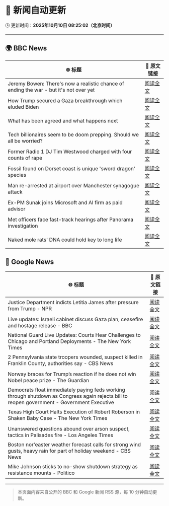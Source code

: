 # 🧠 新闻自动更新

🕒 更新时间：**2025年10月10日 08:25:02（北京时间）**

---

## 🌍 BBC News

| 🌐 标题 | 🔗 原文链接 |
|--------|-------------|
| Jeremy Bowen: There's now a realistic chance of ending the war - but it's not over yet | [阅读全文](https://www.bbc.com/news/articles/cn5q04yr345o?at_medium=RSS&at_campaign=rss) |
| How Trump secured a Gaza breakthrough which eluded Biden | [阅读全文](https://www.bbc.com/news/articles/cj3yke64vp6o?at_medium=RSS&at_campaign=rss) |
| What has been agreed and what happens next | [阅读全文](https://www.bbc.com/news/articles/cvgqx7ygq41o?at_medium=RSS&at_campaign=rss) |
| Tech billionaires seem to be doom prepping. Should we all be worried? | [阅读全文](https://www.bbc.com/news/articles/cly17834524o?at_medium=RSS&at_campaign=rss) |
| Former Radio 1 DJ Tim Westwood charged with four counts of rape | [阅读全文](https://www.bbc.com/news/articles/ckge5zrl69xo?at_medium=RSS&at_campaign=rss) |
| Fossil found on Dorset coast is unique 'sword dragon' species | [阅读全文](https://www.bbc.com/news/articles/cdjzvzzy0mxo?at_medium=RSS&at_campaign=rss) |
| Man re-arrested at airport over Manchester synagogue attack | [阅读全文](https://www.bbc.com/news/articles/cz69q1p6376o?at_medium=RSS&at_campaign=rss) |
| Ex-PM Sunak joins Microsoft and AI firm as paid advisor | [阅读全文](https://www.bbc.com/news/articles/clyqe22pz81o?at_medium=RSS&at_campaign=rss) |
| Met officers face fast-track hearings after Panorama investigation | [阅读全文](https://www.bbc.com/news/articles/c1dqvp1exxxo?at_medium=RSS&at_campaign=rss) |
| Naked mole rats' DNA could hold key to long life | [阅读全文](https://www.bbc.com/news/articles/cz7rxy21lxwo?at_medium=RSS&at_campaign=rss) |

## 📰 Google News

| 🌐 标题 | 🔗 原文链接 |
|--------|-------------|
| Justice Department indicts Letitia James after pressure from Trump - NPR | [阅读全文](https://news.google.com/rss/articles/CBMigAFBVV95cUxQNlVHVkwzcHFfUHVGR0Uya3VJNTVFNkJFWmdWYnN4aGltZGc5QUFRZ1dDNWl3bmxkdmt4c2RwbUtsYXRaVU1LanNGcWl0U0ItYms1MUNaaGJOSWlCQjFMQ0VCbmZZeFAyLW9Fd0FJdk1BamxsajZoaDVIVmZoSzBfSg?oc=5) |
| Live updates: Israeli cabinet discuss Gaza plan, ceasefire and hostage release - BBC | [阅读全文](https://news.google.com/rss/articles/CBMiVEFVX3lxTE5RUENINEF0TGxRbGtNeTFUclZfTm0xUTc1UlFlUmRFTGlraENZd2s2Y3U0enRDUG0yNjJOdHBWRFdwR01ndEhWc2pxM0lYSG8wVS10dA?oc=5) |
| National Guard Live Updates: Courts Hear Challenges to Chicago and Portland Deployments - The New York Times | [阅读全文](https://news.google.com/rss/articles/CBMihwFBVV95cUxOdXhEWDQyRFN3Q080S0tmNlVBNEVBWnRLX3hMWWxwN2RlZ3NiOVREUk4zeTdlQVBFb1h0Qy1tSkxnbDVNQllnRGlGR2JqOWVfNEEzbXZSbGM5cGxaVHZCTE91dVM4dDN4YjVwQkJoUjg0QlNmaU51SnNTQ2pRYUtFTzhaVkpvZkk?oc=5) |
| 2 Pennsylvania state troopers wounded, suspect killed in Franklin County, authorities say - CBS News | [阅读全文](https://news.google.com/rss/articles/CBMilwFBVV95cUxOdnA0M3N0UC1aVTR2Y3p2VGVuS29nVmFXUDBnYXBpNklqQWF3bXdqSlB5OHdiNTFTcGI0bE53UHN6bXdLYUtBNWpiWmlqUGV5MHh2Z2RsSHZRN1NwQTludmVBN3BhenBlbmhfVUdrdkxYU3RWUTVMZkhEaG1FOEdVd3JlbnJHSEoxVkVKN3B5c2MxbHlkR1o4?oc=5) |
| Norway braces for Trump’s reaction if he does not win Nobel peace prize - The Guardian | [阅读全文](https://news.google.com/rss/articles/CBMitwFBVV95cUxNTXRGOGlHNXUzdXhDSnhESkEyclRYVmZJVEJEaXFVeGl1eUppdmlyam5LdzJIRjBCQmVJc3A3bFhwYUNnZFhvaHcwYmJRQWhVQzVPTWJWNW1YWldRRXhDemt1d1Z1NnBhTDJHbk1xRnoyZ01hV1VVWnNpc0I5eFJ2S1ByZVNhcVVRZk41QjZSS2tsZXFJbFEtS0hJWEkxNFZMblczNjU4ektramNOSEtIX1lneWhUd1k?oc=5) |
| Democrats float immediately paying feds working through shutdown as Congress again rejects bill to reopen government - Government Executive | [阅读全文](https://news.google.com/rss/articles/CBMi9gFBVV95cUxQQlYyQmZZbzZXMDVhNkl5c21vRTh4S01yYkVma3FCeThhU1lfSXp6UHVJSXlBbEJMb0x5dVBlUC1TalA3UmxZSUdLeUhRMVNGYUlCV0JzUEZjV2JtdXo0NXUxWG5DYnpOYW5kbDhHY2lybGlFWjlwU296MDdTZHh6V04zbldUNHBCekI5WlRkZUhUSmZDQ0pPM1E1NmtsS2NnOWF0WTFQS2NRUXZTZkdmLWhXRms3N0JVaVM2eXo2MjhHM0E0ejVkOGhzMGUwNXh0cF92M2dpMkNwbUdQUkZaZjZ3cW9HUjc0QWt5WTVCQ1l6c3FCQ1E?oc=5) |
| Texas High Court Halts Execution of Robert Roberson in Shaken Baby Case - The New York Times | [阅读全文](https://news.google.com/rss/articles/CBMiekFVX3lxTFA1NExyNmE3UGtSekVKdUotOGd2a1VUOEpBUE9jNG9WZm5kczZRM0tEdU54dHJKeThsOFQyTWY4LV82aGNxcWdEcW5aTWZmT1I5R1FhWVZTQ21KM1cxMEd3b3lIOW03Nkc1akNBWjJTaURieE5HUTA3QnVR?oc=5) |
| Unanswered questions abound over arson suspect, tactics in Palisades fire - Los Angeles Times | [阅读全文](https://news.google.com/rss/articles/CBMigAFBVV95cUxPb25tT3BUY3dlNEdRb3p4VEtHaEFzYnZXUmNKSzVnS0l1VXZxYlBTcUx3OUtSMTZJd0JaQVFKM3ZJNHYwbDJUTDNjcTBkN0R1eERZQ21Gc25HQTlleVNxa0tNeDMwUEd2cVJGM0ozN1Z0S1p5TWFVeEVTTXlTX3l2Sw?oc=5) |
| Boston nor'easter weather forecast calls for strong wind gusts, heavy rain for part of holiday weekend - CBS News | [阅读全文](https://news.google.com/rss/articles/CBMif0FVX3lxTE1NUHhWUUE3RnAyTEwySGVleFZzU2ZCZVV0dWlnUkRGMVRFSWRFQ2hBZkZtNkNIQzV5UUpCSFJFS2hKTVcxR0UwSDF3aVFtaHdTTjlJTFp1UGY0M21zcnR1LWdsTnpCLTExRnIyNlhYZmVoeWN5YjJpNXQxZEZSa2s?oc=5) |
| Mike Johnson sticks to no-show shutdown strategy as resistance mounts - Politico | [阅读全文](https://news.google.com/rss/articles/CBMihgFBVV95cUxQZ0ozM2lFUzV4SFp6RW9tbHlaZEh1T0xISnIzNUpwcjh6RWEzWkxDOEFZbzNQTVZLNFRWOVcxbHZjbkNYYXR6Y0RYUzJFek1DSTl4d2xYaHByY1doUDA3RTNVUzNEY3RhM29hNlBBcDUtVU12RzZ1RWs4U09iaFliaEdvZXpidw?oc=5) |

---
> 本页面内容来自公开的 BBC 和 Google 新闻 RSS 源，每 10 分钟自动更新。